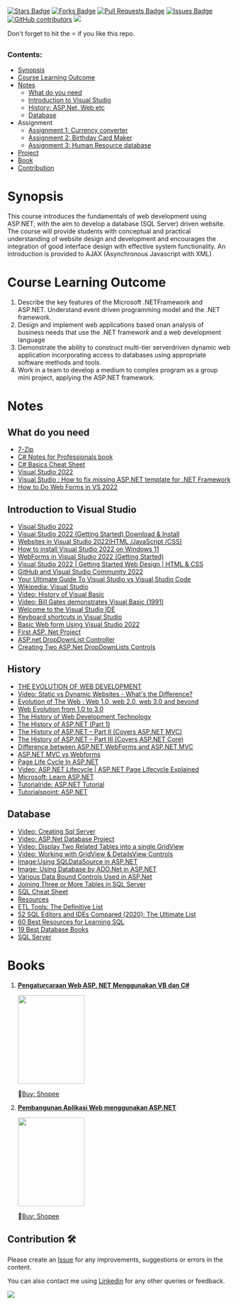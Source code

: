 <a href="https://github.com/drshahizan/learn-aspnet/stargazers"><img src="https://img.shields.io/github/stars/drshahizan/learn-aspnet" alt="Stars Badge"/></a>
<a href="https://github.com/drshahizan/learn-aspnet/network/members"><img src="https://img.shields.io/github/forks/drshahizan/learn-aspnet" alt="Forks Badge"/></a>
<a href="https://github.com/drshahizan/learn-aspnet/pulls"><img src="https://img.shields.io/github/issues-pr/drshahizan/learn-aspnet" alt="Pull Requests Badge"/></a>
<a href="https://github.com/drshahizan/learn-aspnet/issues"><img src="https://img.shields.io/github/issues/drshahizan/learn-aspnet" alt="Issues Badge"/></a>
<a href="https://github.com/drshahizan/learn-aspnet/graphs/contributors"><img alt="GitHub contributors" src="https://img.shields.io/github/contributors/drshahizan/learn-aspnet?color=2b9348"></a>
![](https://visitor-badge.glitch.me/badge?page_id=drshahizan/learn-aspnet)

Don't forget to hit the :star: if you like this repo.

### Contents:
- [Synopsis](#synopsis)
- [Course Learning Outcome](#course-learning-outcome)
- [Notes](#notes)
   - [What do you need](#what-do-you-need)
   - [Introduction to Visual Studio](#introduction-to-visual-studio)
   - [History: ASP.Net, Web etc](#history)
   - [Database](#database)
- Assignment
   - [Assignment 1: Currency converter](https://github.com/drshahizan/learn-aspnet/tree/main/assignment/assignment%201)
   - [Assignment 2: Birthday Card Maker](https://github.com/drshahizan/learn-aspnet/tree/main/assignment/assignment%202)
   - [Assignment 3: Human Resource database](https://github.com/drshahizan/learn-aspnet/tree/main/assignment/assignment%203)
- [Project](https://github.com/drshahizan/learn-aspnet/tree/main/project)
- [Book](#book)
- [Contribution](#contribution)
  
# Synopsis
This course introduces the fundamentals of web development using ASP.NET, with the aim to
develop a database (SQL Server) driven website. The course will provide students with
conceptual and practical understanding of website design and development and
encourages the integration of good interface design with effective system functionality. An
introduction is provided to AJAX (Asynchronous Javascript with XML)

# Course Learning Outcome
1. Describe the key features of the Microsoft .NETFramework and ASP.NET. Understand event driven
programming model and the .NET framework.
2. Design and implement web applications based onan analysis of business needs that use the .NET framework and a web development language
3. Demonstrate the ability to construct multi-tier serverdriven dynamic web application incorporating access to databases using appropriate software
methods and tools.
4. Work in a team to develop a medium to complex program as a group mini project, applying the ASP.NET framework. 

# Notes

## What do you need
- [7-Zip]()
- [C# Notes for Professionals book]()
- [C# Basics Cheat Sheet]()
- [Visual Studio 2022]()
- [Visual Studio : How to fix missing ASP.NET template for .NET Framework]()
- [How to Do Web Forms in VS 2022]()

## Introduction to Visual Studio

- [Visual Studio 2022]()
- [Visual Studio 2022 (Getting Started) Download & Install]()
- [Websites in Visual Studio 2022(HTML /JavaScript /CSS)]()
- [How to install Visual Studio 2022 on Windows 11]()
- [WebForms in Visual Studio 2022 (Getting Started)]()
- [Visual Studio 2022 | Getting Started Web Design | HTML & CSS]()
- [GitHub and Visual Studio Community 2022]()
- [Your Ultimate Guide To Visual Studio vs Visual Studio Code]()
- [Wikipedia: Visual Studio]()
- [Video: History of Visual Basic]()
- [Video: Bill Gates demonstrates Visual Basic (1991)]()
- [Welcome to the Visual Studio IDE]()
- [Keyboard shortcuts in Visual Studio]()
- [Basic Web form Using Visual Studio 2022]()
- [First ASP. Net Project]()
- [ASP.net DropDownList Controller]()
- [Creating Two ASP.Net DropDownLists Controls]()

## History
- [THE EVOLUTION OF WEB DEVELOPMENT]()
- [Video: Static vs Dynamic Websites - What's the Difference?]()
- [Evolution of The Web : Web 1.0, web 2.0, web 3.0 and beyond]()
- [Web Evolution from 1.0 to 3.0]()
- [The History of Web Development Technology]()
- [The History of ASP.NET (Part 1)]()
- [The History of ASP.NET – Part II (Covers ASP.NET MVC)]()
- [The History of ASP.NET – Part III (Covers ASP.NET Core)]()
- [Difference between ASP.NET WebForms and ASP.NET MVC]()
- [ASP.NET MVC vs Webforms]()
- [Page Life Cycle In ASP.NET]()
- [Video: ASP.NET Lifecycle | ASP.NET Page Lifecycle Explained]()
- [Microsoft: Learn ASP.NET]()
- [Tutorialride: ASP.NET Tutorial]()
- [Tutorialspoint: ASP.NET]()

## Database
- [Video: Creating Sql Server]()
- [Video: ASP.Net Database Project]()
- [Video: Display Two Related Tables into a single GridView]()
- [Video: Working with GridView & DetailsView Controls]()
- [Image:Using SQLDataSource in ASP.NET]()
- [Image: Using Database by ADO.Net in ASP.NET]()
- [Various Data Bound Controls Used in ASP.Net]()
- [Joining Three or More Tables in SQL Server]()
- [SQL Cheat Sheet]()
- [Resources]()
- [ETL Tools: The Definitive List]()
- [52 SQL Editors and IDEs Compared (2020): The Ultimate List]()
- [60 Best Resources for Learning SQL]()
- [19 Best Database Books]()
- [SQL Server]()

# Books

1. [**Pengaturcaraan Web ASP. NET Menggunakan VB dan C#**](https://penerbit.utm.my/booksonline/pengaturcaraan-web-asp-net-menggunakan-vb-dan-c/)

    <img src="https://github.com/drshahizan/learn-aspnet/blob/main/image/Pengaturcaraan-Web-ASP.-NET-Menggunakan-VB-dan-C.jpg" width="150" height="200" />

    🛒[Buy: Shopee](https://shopee.com.my/Pengaturcaraan-Web-ASP.-NET-Menggunakan-VB-dan-C--i.222448301.8414541215?sp_atk=2382e4f7-d6f8-4eb9-877d-4bb6cadaf1cb&xptdk=2382e4f7-d6f8-4eb9-877d-4bb6cadaf1cb)


2. [**Pembangunan Aplikasi Web menggunakan ASP.NET**](https://books.google.com.my/books?id=a78AIMGUOPIC&printsec=frontcover&source=gbs_ge_summary_r&cad=0#v=onepage&q&f=false)

    <img src="https://github.com/drshahizan/learn-aspnet/blob/main/image/Pembangunan-Aplikasi-Web-Menggunakan-ASP.NET_.jpg" width="150" height="200" />

    🛒[Buy: Shopee](https://shopee.com.my/Pembangunan-Aplikasi-Web-menggunakan-ASP.NET-i.86546040.15850128675?sp_atk=36ab45bb-0c76-43a8-b878-12fe3c8732c6&xptdk=36ab45bb-0c76-43a8-b878-12fe3c8732c6)
    
## Contribution 🛠️
Please create an [Issue](https://github.com/drshahizan/Python_EDA/issues) for any improvements, suggestions or errors in the content.

You can also contact me using [Linkedin](https://www.linkedin.com/in/drshahizan/) for any other queries or feedback.

![](https://visitor-badge.glitch.me/badge?page_id=drshahizan)
